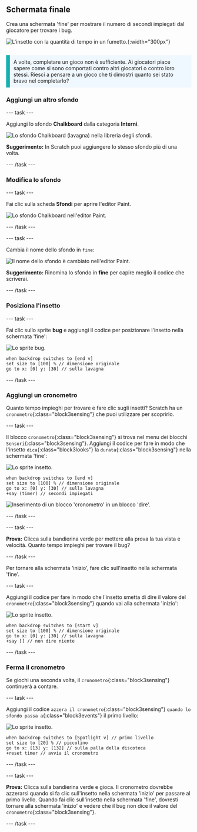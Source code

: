 ## Schermata finale

<div style="display: flex; flex-wrap: wrap">
<div style="flex-basis: 200px; flex-grow: 1; margin-right: 15px;">
Crea una schermata 'fine' per mostrare il numero di secondi impiegati dal giocatore per trovare i bug. 
</div>
<div>

![L'insetto con la quantità di tempo in un fumetto.](images/end-screen.png){:width="300px"}

</div>
</div>

<p style="border-left: solid; border-width:10px; border-color: #0faeb0; background-color: aliceblue; padding: 10px;">
A volte, completare un gioco non è sufficiente. Ai giocatori piace sapere come si sono comportati contro altri giocatori o contro loro stessi. Riesci a pensare a un gioco che ti dimostri quanto sei stato bravo nel completarlo?</p>

### Aggiungi un altro sfondo

--- task ---

Aggiungi lo sfondo **Chalkboard** dalla categoria **Interni**.

![Lo sfondo Chalkboard (lavagna) nella libreria degli sfondi.](images/chalkboard.png)

**Suggerimento:** In Scratch puoi aggiungere lo stesso sfondo più di una volta.

--- /task ---

### Modifica lo sfondo

--- task ---

Fai clic sulla scheda **Sfondi** per aprire l'editor Paint.

![Lo sfondo Chalkboard nell'editor Paint.](images/chalkboard2-paint.png)

--- /task ---

--- task ---

Cambia il nome dello sfondo in `fine`:

![Il nome dello sfondo è cambiato nell'editor Paint.](images/end-screen-name.png)

**Suggerimento:** Rinomina lo sfondo in **fine** per capire meglio il codice che scriverai.

--- /task ---

### Posiziona l'insetto

--- task ---

Fai clic sullo sprite **bug** e aggiungi il codice per posizionare l'insetto nella schermata 'fine':

![Lo sprite bug.](images/bug-sprite.png)

```blocks3
when backdrop switches to [end v]
set size to [100] % // dimensione originale
go to x: [0] y: [30] // sulla lavagna
```

--- /task ---

### Aggiungi un cronometro

Quanto tempo impieghi per trovare e fare clic sugli insetti? Scratch ha un `cronometro`{:class="block3sensing"} che puoi utilizzare per scoprirlo.

--- task ---

Il blocco `cronometro`{:class="block3sensing"} si trova nel menu dei blocchi `Sensori`{:class="block3sensing"}. Aggiungi il codice per fare in modo che l'insetto `dica`{:class="block3looks"} la `durata`{:class="block3sensing"} nella schermata 'fine':

![Lo sprite insetto.](images/bug-sprite.png)

```blocks3
when backdrop switches to [end v]
set size to [100] % // dimensione originale
go to x: [0] y: [30] // sulla lavagna
+say (timer) // secondi impiegati
```

![Inserimento di un blocco 'cronometro' in un blocco 'dire'.](images/inserting-blocks.gif)

--- /task ---

--- task ---

**Prova:** Clicca sulla bandierina verde per mettere alla prova la tua vista e velocità. Quanto tempo impieghi per trovare il bug?

--- /task ---

Per tornare alla schermata 'inizio', fare clic sull'insetto nella schermata 'fine'.

--- task ---

Aggiungi il codice per fare in modo che l'insetto smetta di dire il valore del `cronometro`{:class="block3sensing"} quando vai alla schermata 'inizio':

![Lo sprite insetto.](images/bug-sprite.png)

```blocks3
when backdrop switches to [start v]
set size to [100] % // dimensione originale
go to x: [0] y: [30] // sulla lavagna
+say [] // non dire niente
```

--- /task ---

### Ferma il cronometro

Se giochi una seconda volta, il `cronometro`{:class="block3sensing"} continuerà a contare.

--- task ---

Aggiungi il codice `azzera il cronometro`{:class="block3sensing"} `quando lo sfondo passa a`{:class="block3events"} il primo livello:

![Lo sprite insetto.](images/bug-sprite.png)

```blocks3
when backdrop switches to [Spotlight v] // primo livello
set size to [20] % // piccolino
go to x: [13] y: [132] // sulla palla della discoteca
+reset timer // avvia il cronometro
```

--- /task ---

--- task ---

**Prova:** Clicca sulla bandierina verde e gioca. Il cronometro dovrebbe azzerarsi quando si fa clic sull'insetto nella schermata 'inizio' per passare al primo livello. Quando fai clic sull'insetto nella schermata 'fine', dovresti tornare alla schermata 'inizio' e vedere che il bug non dice il valore del `cronometro`{:class="block3sensing"}.

--- /task ---

